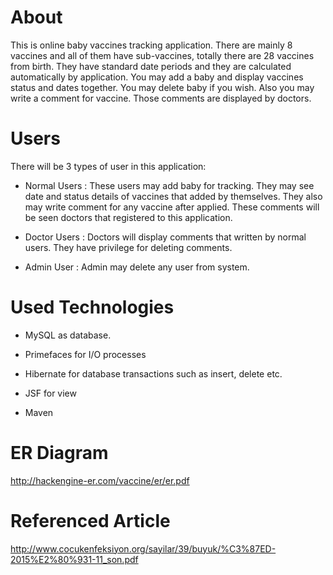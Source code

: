 # About

This is online baby vaccines tracking application. There are mainly 8 vaccines and all of them have sub-vaccines, totally there are 28 vaccines from birth.
They have standard date periods and they are calculated automatically by application. You may add a baby and display vaccines status and dates together. You 
may delete baby if you wish. Also you may write a comment for vaccine. Those comments are displayed by doctors.

# Users

There will be 3 types of user in this application:

* Normal Users : These users may add baby for tracking. They may see date and status details of vaccines that added by themselves. They also may
            write comment for any vaccine after applied. These comments will be seen doctors that registered to this application.

* Doctor Users : Doctors will display comments that written by normal users. They have privilege for deleting comments.

* Admin User : Admin may delete any user from system.

# Used Technologies

* MySQL as database.
    
* Primefaces for I/O processes

* Hibernate for database transactions such as insert, delete etc.

* JSF for view

* Maven

# ER Diagram

http://hackengine-er.com/vaccine/er/er.pdf

# Referenced Article

http://www.cocukenfeksiyon.org/sayilar/39/buyuk/%C3%87ED-2015%E2%80%931-11_son.pdf


